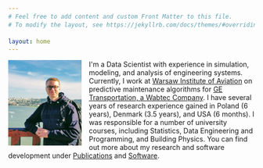 ```yaml
---
# Feel free to add content and custom Front Matter to this file.
# To modify the layout, see https://jekyllrb.com/docs/themes/#overriding-theme-defaults

layout: home
---
```


<img style="float: left; margin-right: 15px; width: 150px" src="/gfx/ggbridge_photo.jpg">

I'm a Data Scientist with experience in simulation, modeling, and analysis of engineering systems. Currently, I work at [Warsaw Institute of Aviation](https://ilot.edu.pl/en) on predictive maintenance algorithms for [GE Transportation, a Wabtec Company](https://www.getransportation.com/home). 
I have several years of research experience gained in Poland (6 years), Denmark (3.5 years), and USA (6 months). I was responsible for a number of university courses, including Statistics, Data Engineering and Programming, and Building Physics. You can find out more about my research and software development under [Publications](/publications) and [Software](/software). 